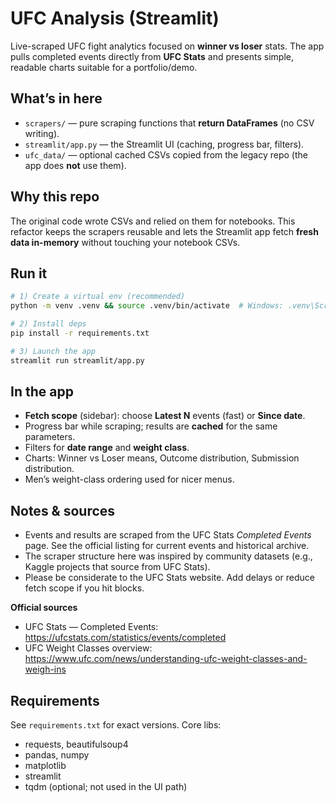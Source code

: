 # UFC Analysis (Streamlit)

Live-scraped UFC fight analytics focused on **winner vs loser** stats.
The app pulls completed events directly from **UFC Stats** and presents
simple, readable charts suitable for a portfolio/demo.

## What’s in here
- `scrapers/` — pure scraping functions that **return DataFrames** (no CSV writing).
- `streamlit/app.py` — the Streamlit UI (caching, progress bar, filters).
- `ufc_data/` — optional cached CSVs copied from the legacy repo (the app does **not** use them).

## Why this repo
The original code wrote CSVs and relied on them for notebooks. This refactor
keeps the scrapers reusable and lets the Streamlit app fetch **fresh data in-memory**
without touching your notebook CSVs.

## Run it
```bash
# 1) Create a virtual env (recommended)
python -m venv .venv && source .venv/bin/activate  # Windows: .venv\Scripts\activate

# 2) Install deps
pip install -r requirements.txt

# 3) Launch the app
streamlit run streamlit/app.py
```

## In the app
- **Fetch scope** (sidebar): choose **Latest N** events (fast) or **Since date**.
- Progress bar while scraping; results are **cached** for the same parameters.
- Filters for **date range** and **weight class**.
- Charts: Winner vs Loser means, Outcome distribution, Submission distribution.
- Men’s weight-class ordering used for nicer menus.

## Notes & sources
- Events and results are scraped from the UFC Stats *Completed Events* page. See the official listing for current events and historical archive. 
- The scraper structure here was inspired by community datasets (e.g., Kaggle projects that source from UFC Stats).
- Please be considerate to the UFC Stats website. Add delays or reduce fetch scope if you hit blocks.

**Official sources**
- UFC Stats — Completed Events: https://ufcstats.com/statistics/events/completed
- UFC Weight Classes overview: https://www.ufc.com/news/understanding-ufc-weight-classes-and-weigh-ins

## Requirements
See `requirements.txt` for exact versions. Core libs:
- requests, beautifulsoup4
- pandas, numpy
- matplotlib
- streamlit
- tqdm (optional; not used in the UI path)